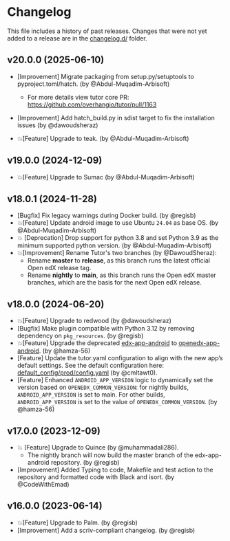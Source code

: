 # Changelog

This file includes a history of past releases. Changes that were not yet added to a release are in the [changelog.d/](./changelog.d) folder.

<!--
⚠️ DO NOT ADD YOUR CHANGES TO THIS FILE! (unless you want to modify existing changelog entries in this file)
Changelog entries are managed by scriv. After you have made some changes to this plugin, create a changelog entry with:

    scriv create

Edit and commit the newly-created file in changelog.d.

If you need to create a new release, create a separate commit just for that. It is important to respect these
instructions, because git commits are used to generate release notes:
  - Modify the version number in `__about__.py`.
  - Collect changelog entries with `scriv collect`
  - The title of the commit should be the same as the new version: "vX.Y.Z".
-->

<!-- scriv-insert-here -->

<a id='changelog-20.0.0'></a>
## v20.0.0 (2025-06-10)

- [Improvement] Migrate packaging from setup.py/setuptools to pyproject.toml/hatch. (by @Abdul-Muqadim-Arbisoft)
  - For more details view tutor core PR: https://github.com/overhangio/tutor/pull/1163

- [Improvement] Add hatch_build.py in sdist target to fix the installation issues (by @dawoudsheraz)

- 💥[Feature] Upgrade to teak. (by @Abdul-Muqadim-Arbisoft)

<a id='changelog-19.0.0'></a>
## v19.0.0 (2024-12-09)

- 💥[Feature] Upgrade to Sumac (by @Abdul-Muqadim-Arbisoft)

<a id='changelog-18.0.1'></a>
## v18.0.1 (2024-11-28)

- [Bugfix] Fix legacy warnings during Docker build. (by @regisb)
- 💥[Feature] Update android image to use Ubuntu `24.04` as base OS. (by @Abdul-Muqadim-Arbisoft)
- 💥 [Deprecation] Drop support for python 3.8 and set Python 3.9 as the minimum supported python version. (by @Abdul-Muqadim-Arbisoft)
- 💥[Improvement] Rename Tutor's two branches (by @DawoudSheraz):
  * Rename **master** to **release**, as this branch runs the latest official Open edX release tag.
  * Rename **nightly** to **main**, as this branch runs the Open edX master branches, which are the basis for the next Open edX release.

<a id='changelog-18.0.0'></a>
## v18.0.0 (2024-06-20)

- 💥[Feature] Upgrade to redwood (by @dawoudsheraz)
- [Bugfix] Make plugin compatible with Python 3.12 by removing dependency on `pkg_resources`. (by @regisb)
- 💥[Feature] Upgrade the deprecated [edx-app-android](https://github.com/openedx-unsupported/edx-app-android) to [openedx-app-android](https://github.com/openedx/openedx-app-android). (by @hamza-56)
- [Feature] Update the tutor.yaml configuration to align with the new app’s default settings. See the default configuration here: [default_config/prod/config.yaml](https://github.com/openedx/openedx-app-android/blob/main/default_config/prod/config.yaml) (by @cmltawt0).
- [Feature] Enhanced `ANDROID_APP_VERSION` logic to dynamically set the version based on `OPENEDX_COMMON_VERSION`: for nightly builds, `ANDROID_APP_VERSION` is set to main. For other builds, `ANDROID_APP_VERSION` is set to the value of `OPENEDX_COMMON_VERSION`. (by @hamza-56)


<a id='changelog-17.0.0'></a>
## v17.0.0 (2023-12-09)

- 💥 [Feature] Upgrade to Quince (by @muhammadali286).
    - The nightly branch will now build the master branch of the edx-app-android repository. (by @regisb)
- [Improvement] Added Typing to code, Makefile and test action to the repository and formatted code with Black and isort. (by @CodeWithEmad)

<a id='changelog-16.0.0'></a>
## v16.0.0 (2023-06-14)

- 💥[Feature] Upgrade to Palm. (by @regisb)
- [Improvement] Add a scriv-compliant changelog. (by @regisb)

